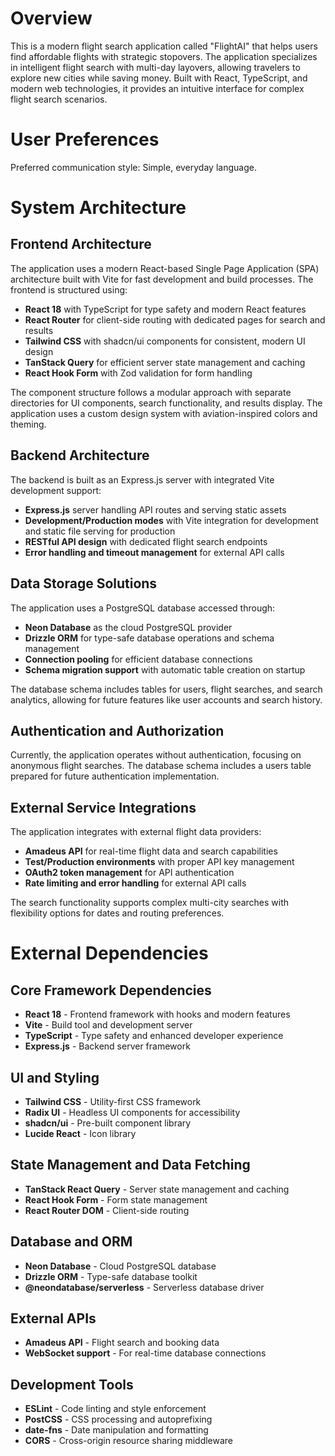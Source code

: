 # Overview

This is a modern flight search application called "FlightAI" that helps users find affordable flights with strategic stopovers. The application specializes in intelligent flight search with multi-day layovers, allowing travelers to explore new cities while saving money. Built with React, TypeScript, and modern web technologies, it provides an intuitive interface for complex flight search scenarios.

# User Preferences

Preferred communication style: Simple, everyday language.

# System Architecture

## Frontend Architecture

The application uses a modern React-based Single Page Application (SPA) architecture built with Vite for fast development and build processes. The frontend is structured using:

- **React 18** with TypeScript for type safety and modern React features
- **React Router** for client-side routing with dedicated pages for search and results
- **Tailwind CSS** with shadcn/ui components for consistent, modern UI design
- **TanStack Query** for efficient server state management and caching
- **React Hook Form** with Zod validation for form handling

The component structure follows a modular approach with separate directories for UI components, search functionality, and results display. The application uses a custom design system with aviation-inspired colors and theming.

## Backend Architecture

The backend is built as an Express.js server with integrated Vite development support:

- **Express.js** server handling API routes and serving static assets
- **Development/Production modes** with Vite integration for development and static file serving for production
- **RESTful API design** with dedicated flight search endpoints
- **Error handling and timeout management** for external API calls

## Data Storage Solutions

The application uses a PostgreSQL database accessed through:

- **Neon Database** as the cloud PostgreSQL provider
- **Drizzle ORM** for type-safe database operations and schema management
- **Connection pooling** for efficient database connections
- **Schema migration support** with automatic table creation on startup

The database schema includes tables for users, flight searches, and search analytics, allowing for future features like user accounts and search history.

## Authentication and Authorization

Currently, the application operates without authentication, focusing on anonymous flight searches. The database schema includes a users table prepared for future authentication implementation.

## External Service Integrations

The application integrates with external flight data providers:

- **Amadeus API** for real-time flight data and search capabilities
- **Test/Production environments** with proper API key management
- **OAuth2 token management** for API authentication
- **Rate limiting and error handling** for external API calls

The search functionality supports complex multi-city searches with flexibility options for dates and routing preferences.

# External Dependencies

## Core Framework Dependencies
- **React 18** - Frontend framework with hooks and modern features
- **Vite** - Build tool and development server
- **TypeScript** - Type safety and enhanced developer experience
- **Express.js** - Backend server framework

## UI and Styling
- **Tailwind CSS** - Utility-first CSS framework
- **Radix UI** - Headless UI components for accessibility
- **shadcn/ui** - Pre-built component library
- **Lucide React** - Icon library

## State Management and Data Fetching
- **TanStack React Query** - Server state management and caching
- **React Hook Form** - Form state management
- **React Router DOM** - Client-side routing

## Database and ORM
- **Neon Database** - Cloud PostgreSQL database
- **Drizzle ORM** - Type-safe database toolkit
- **@neondatabase/serverless** - Serverless database driver

## External APIs
- **Amadeus API** - Flight search and booking data
- **WebSocket support** - For real-time database connections

## Development Tools
- **ESLint** - Code linting and style enforcement
- **PostCSS** - CSS processing and autoprefixing
- **date-fns** - Date manipulation and formatting
- **CORS** - Cross-origin resource sharing middleware